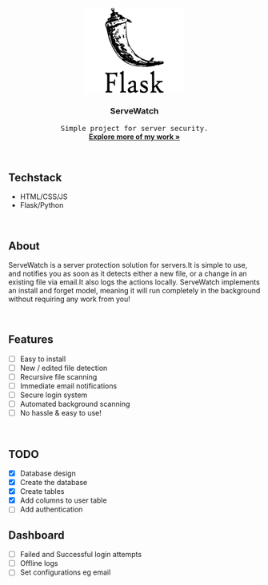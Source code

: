 <p align="center"><img src="static/images/logo.png" width="200px" height="170px" alt="image should be here"></p>
<h3 align="center">ServeWatch</h3>
<p align="center">
	<samp>Simple project for server security.</samp>
	<br/>
	<a href="https://github/Elik09"><strong>Explore more of my work »</strong> </a>
	<br/>
</p>

<br/>

## Techstack
- HTML/CSS/JS
- Flask/Python

<br/>

## About
ServeWatch is a server protection solution for servers.It is simple to use, and notifies you as soon as it detects either a new file, or a change in an existing file via email.It also logs the actions locally. ServeWatch implements an install and forget
model, meaning it will run completely in the background without requiring any work from you!


<br/>

## Features
- [ ] Easy to install
- [ ] New / edited file detection
- [ ] Recursive file scanning
- [ ] Immediate email notifications
- [ ] Secure login system
- [ ] Automated background scanning
- [ ] No hassle & easy to use!

<br/>

## TODO
- [x] Database design
- [x] Create the database
- [x] Create tables
- [x] Add columns to user table
- [ ] Add authentication

## Dashboard
- [ ] Failed and Successful login attempts
- [ ] Offline logs
- [ ] Set configurations eg email
